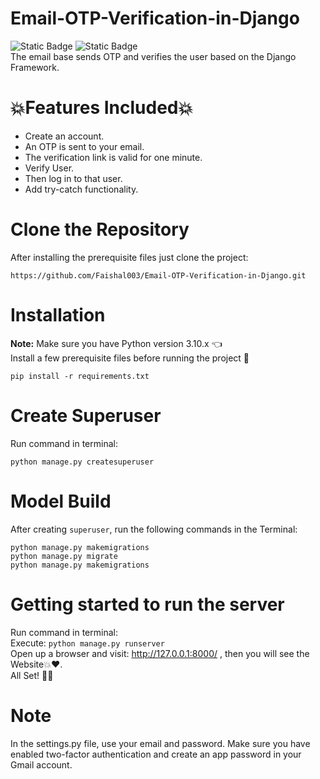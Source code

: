 # Email-OTP-Verification-in-Django
![Static Badge](https://img.shields.io/badge/python-3.10-blue?link=https%3A%2F%2Fwww.python.org%2Fdownloads%2Frelease%2Fpython-3100%2F) ![Static Badge](https://img.shields.io/badge/django-5.0-orange)<br>
The email base sends OTP and verifies the user based on the Django Framework.
# 💥Features Included💥
* Create an account.
* An OTP is sent to your email.
* The verification link is valid for one minute.
* Verify User.
* Then log in to that user.
* Add try-catch functionality.
# Clone the Repository
After installing the prerequisite files just clone the project:<br>
```
https://github.com/Faishal003/Email-OTP-Verification-in-Django.git
```
# Installation
**Note:** Make sure you have Python version 3.10.x 👈<br>
Install a few prerequisite files before running the project 👀<br>
```
pip install -r requirements.txt 
```
# Create Superuser
Run command in terminal:
```
python manage.py createsuperuser
```
# Model Build
After creating `superuser`, run the following commands in the Terminal:
```
python manage.py makemigrations
python manage.py migrate
python manage.py makemigrations
```
# Getting started to run the server
Run command in terminal:<br>
Execute: `python manage.py runserver`<br>
Open up a browser and visit: <span style="color: blue;">http://127.0.0.1:8000/</span> , then you will see the Website💥❤️.<br>
All Set! 🤩🔥
# Note
In the settings.py file, use your email and password. Make sure you have enabled two-factor authentication and create an app password in your Gmail account.
